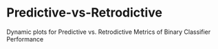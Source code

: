 # Predictive-vs-Retrodictive
Dynamic plots for Predictive vs. Retrodictive Metrics of Binary Classifier Performance
